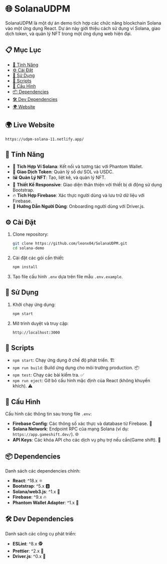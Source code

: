# 🌐 SolanaUDPM

SolanaUDPM là một dự án demo tích hợp các chức năng blockchain Solana vào một ứng dụng React. Dự án này giới thiệu cách sử dụng ví Solana, giao dịch token, và quản lý NFT trong một ứng dụng web hiện đại.

## 📋 Mục Lục

- [🌟 Tính Năng](#tính-năng)
- [⚙️ Cài Đặt](#cài-đặt)
- [🚀 Sử Dụng](#sử-dụng)
- [📜 Scripts](#scripts)
- [🔧 Cấu Hình](#cấu-hình)
- [📦 Dependencies](#dependencies)
- [🛠️ Dev Dependencies](#dev-dependencies)
- [🌍 Website](#live-website)

## 🌍 Live Website

```
https://udpm-solana-11.netlify.app/
```

## 🌟 Tính Năng

- 💼 **Tích Hợp Ví Solana**: Kết nối và tương tác với Phantom Wallet.
- 💱 **Giao Dịch Token**: Quản lý số dư SOL và USDC.
- 🖼️ **Quản Lý NFT**: Tạo, liệt kê, và quản lý NFT.
- 📱 **Thiết Kế Responsive**: Giao diện thân thiện với thiết bị di động sử dụng Bootstrap.
- 🔥 **Tích Hợp Firebase**: Xác thực người dùng và lưu trữ dữ liệu với Firebase.
- 🧭 **Hướng Dẫn Người Dùng**: Onboarding người dùng với Driver.js.

## ⚙️ Cài Đặt

1. Clone repository:
   ```sh
   git clone https://github.com/leonx04/SolanaUDPM.git
   cd solana-demo
   ```

2. Cài đặt các gói cần thiết:
   ```sh
   npm install
   ```

3. Tạo file cấu hình `.env` dựa trên file mẫu `.env.example`.

## 🚀 Sử Dụng

1. Khởi chạy ứng dụng:
   ```sh
   npm start
   ```

2. Mở trình duyệt và truy cập:
   ```
   http://localhost:3000
   ```

## 📜 Scripts

- `npm start`: Chạy ứng dụng ở chế độ phát triển. 🏗️
- `npm run build`: Build ứng dụng cho môi trường production. 📦
- `npm test`: Chạy các bài kiểm tra. ✅
- `npm run eject`: Gỡ bỏ cấu hình mặc định của React (không khuyến khích). ⚠️

## 🔧 Cấu Hình

Cấu hình các thông tin sau trong file `.env`:

- **Firebase Config**: Các thông số xác thực và database từ Firebase. 🔐
- **Solana Network**: Endpoint RPC của mạng Solana (ví dụ: `https://app.gameshift.dev/`). 🌐
- **API Keys**: Các khóa API cho các dịch vụ phụ trợ nếu cần(Game shift). 🔑

## 📦 Dependencies

Danh sách các dependencies chính:

- **React**: ^18.x ⚛️
- **Bootstrap**: ^5.x 🅱️
- **Solana/web3.js**: ^1.x 💎
- **Firebase**: ^9.x 🔥
- **Phantom Wallet Adapter**: ^1.x 👻

## 🛠️ Dev Dependencies

Danh sách các công cụ phát triển:

- **ESLint**: ^8.x 🕵️
- **Prettier**: ^2.x 💅
- **Driver.js**: ^0.x 🚦